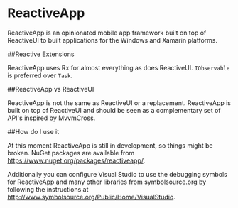 ReactiveApp
===========

ReactiveApp is an opinionated mobile app framework built on top of ReactiveUI to built applications for the Windows and Xamarin platforms.

##Reactive Extensions

ReactiveApp uses Rx for almost everything as does ReactiveUI. `IObservable` is preferred over `Task`.

##ReactiveApp vs ReactiveUI

ReactiveApp is not the same as ReactiveUI or a replacement. ReactiveApp is built on top of ReactiveUI and should be seen as a complementary set of API's inspired by MvvmCross.

##How do I use it

At this moment ReactiveApp is still in development, so things might be broken. NuGet packages are available from https://www.nuget.org/packages/reactiveapp/. 

Additionally you can configure Visual Studio to use the debugging symbols for ReactiveApp and many other libraries from symbolsource.org by following the instructions at http://www.symbolsource.org/Public/Home/VisualStudio.
